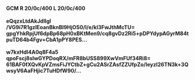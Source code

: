 #### GCM R 20/0c/400 L 20/0c/400
**eQqzxLtdAkJdlIgl**<br/>**/VG9i7R1gzlEoanBknBI9HjOS0/I/e/kl3FwJthMcTU=**<br/>**gpgYhkRpjUf6dpBp68pH0xBKtMen9/cq8gvDz2Ri5+pDPYdypAGyrM84tpuTD64b4Fgv+CbA1pPY8PES...**<br/><br/>
**w7kxHdI4A0q8F4a5**<br/>**qpoFscj8sIwGYPDoqRX/mFR8bUSS899XwVmFUf34Ri8=**<br/>**61BAF0fXQvKpVZmsFiJYCtbZ+gCu2ASrZAsfZZUfpZo/IeyzI26TN3k+3QwsyV6AaFHjic7TuHDfW90/...**